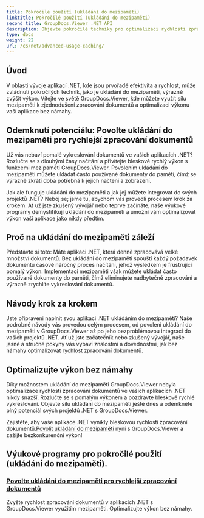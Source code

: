 ```yaml
---
title: Pokročilé použití (ukládání do mezipaměti)
linktitle: Pokročilé použití (ukládání do mezipaměti)
second_title: GroupDocs.Viewer .NET API
description: Objevte pokročilé techniky pro optimalizaci rychlosti zpracování dokumentů v aplikacích .NET s GroupDocs.Viewer. Zjistěte, jak nyní povolit ukládání do mezipaměti pro rychlejší výkon!
type: docs
weight: 22
url: /cs/net/advanced-usage-caching/
---
```


## Úvod

V oblasti vývoje aplikací .NET, kde jsou prvořadé efektivita a rychlost, může zvládnutí pokročilých technik, jako je ukládání do mezipaměti, výrazně zvýšit výkon. Vítejte ve světě GroupDocs.Viewer, kde můžete využít sílu mezipaměti k zjednodušení zpracování dokumentů a optimalizaci výkonu vaší aplikace bez námahy.

## Odemknutí potenciálu: Povolte ukládání do mezipaměti pro rychlejší zpracování dokumentů

Už vás nebaví pomalé vykreslování dokumentů ve vašich aplikacích .NET? Rozlučte se s dlouhými časy načítání a přivítejte bleskově rychlý výkon s funkcemi mezipaměti GroupDocs.Viewer. Povolením ukládání do mezipaměti můžete ukládat často používané dokumenty do paměti, čímž se výrazně zkrátí doba potřebná k jejich načtení a zobrazení.

Jak ale funguje ukládání do mezipaměti a jak jej můžete integrovat do svých projektů .NET? Neboj se; jsme tu, abychom vás provedli procesem krok za krokem. Ať už jste zkušený vývojář nebo teprve začínáte, naše výukové programy demystifikují ukládání do mezipaměti a umožní vám optimalizovat výkon vaší aplikace jako nikdy předtím.

## Proč na ukládání do mezipaměti záleží

Představte si toto: Máte aplikaci .NET, která denně zpracovává velké množství dokumentů. Bez ukládání do mezipaměti spouští každý požadavek dokumentu časově náročný proces načítání, jehož výsledkem je frustrující pomalý výkon. Implementací mezipaměti však můžete ukládat často používané dokumenty do paměti, čímž eliminujete nadbytečné zpracování a výrazně zrychlíte vykreslování dokumentů.

## Návody krok za krokem

Jste připraveni naplnit svou aplikaci .NET ukládáním do mezipaměti? Naše podrobné návody vás provedou celým procesem, od povolení ukládání do mezipaměti v GroupDocs.Viewer až po jeho bezproblémovou integraci do vašich projektů .NET. Ať už jste začátečník nebo zkušený vývojář, naše jasné a stručné pokyny vás vybaví znalostmi a dovednostmi, jak bez námahy optimalizovat rychlost zpracování dokumentů.

## Optimalizujte výkon bez námahy

Díky možnostem ukládání do mezipaměti GroupDocs.Viewer nebyla optimalizace rychlosti zpracování dokumentů ve vašich aplikacích .NET nikdy snazší. Rozlučte se s pomalým výkonem a pozdravte bleskově rychlé vykreslování. Objevte sílu ukládání do mezipaměti ještě dnes a odemkněte plný potenciál svých projektů .NET s GroupDocs.Viewer.

 Zajistěte, aby vaše aplikace .NET vynikly bleskovou rychlostí zpracování dokumentů.[Povolit ukládání do mezipaměti](./enable-caching/) nyní s GroupDocs.Viewer a zažijte bezkonkurenční výkon!

## Výukové programy pro pokročilé použití (ukládání do mezipaměti).
### [Povolte ukládání do mezipaměti pro rychlejší zpracování dokumentů](./enable-caching/)
Zvyšte rychlost zpracování dokumentů v aplikacích .NET s GroupDocs.Viewer využitím mezipaměti. Optimalizujte výkon bez námahy.